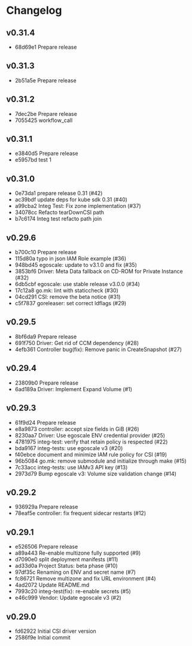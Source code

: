 # Changelog


## v0.31.4
- 68d69e1 Prepare release

## v0.31.3
- 2b51a5e Prepare release

## v0.31.2
- 7dec2be Prepare release
- 7055425 workflow_call

## v0.31.1
- e3840d5 Prepare release
- e5957bd test 1

## v0.31.0
- 0e73da1 prepare release 0.31 (#42)
- ac39bdf update deps for kube sdk 0.31 (#40)
- a99cba2 Integ Test: Fix zone implementation (#37)
- 34078cc Refacto tearDownCSI path
- b7c6174 Integ test refacto path join

## v0.29.6
- b700c10 Prepare release
- 115d80a typo in json IAM Role example (#36)
- 948bd45 egoscale: update to v3.1.0 and fix (#35)
- 3853bf6 Driver: Meta Data fallback on CD-ROM for Private Instance (#32)
- 6db5cbf egoscale: use stable release v3.0.0 (#34)
- 17c12a8 go.mk: lint with staticcheck (#30)
- 04cd291 CSI: remove the beta notice (#31)
- c5f7837 goreleaser: set correct ldflags (#29)

## v0.29.5
- 8bf6da9 Prepare release
- 691f750 Driver: Get rid of CCM dependency (#28)
- 4efb361 Controller bug(fix): Remove panic in CreateSnapshot (#27)

## v0.29.4
- 23809b0 Prepare release
- 6ad189a Driver: Implement Expand Volume (#1)

## v0.29.3
- 61f9d24 Prepare release
- e8a9873 controller: accept size fields in GiB (#26)
- 8230aa7 Driver: Use egoscale ENV credential provider (#25)
- 4781975 integ-test: verify that retain policy is respected (#22)
- bda9167 integ-tests: use egoscale v3 (#20)
- f40ebce document and minimize IAM rule policy for CSI (#19)
- 96b5084 go.mk: remove submodule and initialize through make (#15)
- 7c33acc integ-tests: use IAMv3 API key (#13)
- 2973d79 Bump egoscale v3: Volume size validation change (#14)

## v0.29.2
- 936929a Prepare release
- 78eaf5e controller: fix frequent sidecar restarts (#12)

## v0.29.1
- e526506 Prepare release
- a89a443 Re-enable multizone fully supported (#9)
- d7090e0 split deployment manifests (#11)
- ad33d0a Project Status: beta phase (#10)
- 97df35c Renaming on ENV and secret name (#7)
- fc86721 Remove multizone and fix URL environment (#4)
- 4ad2072 Update README.md
- 7993c20 integ-test(fix): re-enable secrets  (#5)
- e46c999 Vendor: Update egoscale v3 (#2)

## v0.29.0
- fd62922 Initial CSI driver version
- 2586f9e Initial commit
